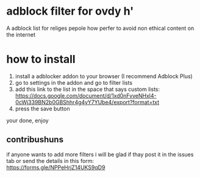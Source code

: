 # adblock filter for ovdy h'
A adblock list for religes pepole how perfer to avoid non ethical content on the internet




# how to install
1. install a adblocker addon to your browser (I recommend Adblock Plus)
2. go to settings in the addon and go to filter lists
3. add this link to the list in the space that says custom lists:                            
https://docs.google.com/document/d/1xd0nFvveNHxl4-0cWj339BN2b0GBShhr4g4yY7YUbe4/export?format=txt
4. press the save button

your done, 
enjoy


## contribushuns
if anyone wants to add more filters i will be glad if thay post it in the issues tab or send the details in this form:                         
https://forms.gle/NPPeHrjZ14UKS9qD9
